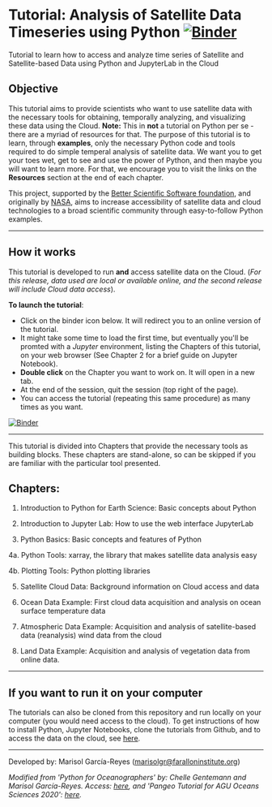 # Tutorial: Analysis of Satellite Data Timeseries using Python  [![Binder](https://mybinder.org/badge_logo.svg)](https://mybinder.org/v2/gh/marisolgr/python_sat_tutorials/main)


Tutorial to learn how to access and analyze time series of Satellite and Satellite-based Data using Python and JupyterLab in the Cloud

## Objective
This tutorial aims to provide scientists who want to use satellite data with the necessary tools for obtaining, temporally analyzing, and visualizing these data using the Cloud. __Note:__ This in __not__ a tutorial on Python per se - there are a myriad of resources for that. The purpose of this tutorial is to learn, through __examples__, only the necessary Python code and tools required to do simple temperal analysis of satellite data. We want you to get your toes wet, get to see and use the power of Python, and then maybe you will want to learn more. For that, we encourage you to visit the links on the __Resources__ section at the end of each chapter. 

This project, supported by the [Better Scientific Software foundation](https://bssw.io/), and originally by [NASA](https://www.nasa.gov/), aims to increase accessibility of satellite data and cloud technologies to a broad scientific community through easy-to-follow Python examples.

***

## How it works 
This tutorial is developed to run __and__ access satellite data on the Cloud. (_For this release, data used are local or available online, and the second release will include Cloud data access_).

__To launch the tutorial__:

- Click on the binder icon below. It will redirect you to an online version of the tutorial. 
- It might take some time to load the first time, but eventually you'll be promted with a _Jupyter_ environment, listing the Chapters of this tutorial, on your web browser (See Chapter 2 for a brief guide on Jupyter Notebook). 
- __Double click__ on the Chapter you want to work on. It will open in a new tab. 
- At the end of the session, quit the session (top right of the page). 
- You can access the tutorial (repeating this same procedure) as many times as you want.

[![Binder](https://mybinder.org/badge_logo.svg)](https://mybinder.org/v2/gh/marisolgr/python_sat_tutorials/main)

***

This tutorial is divided into Chapters that provide the necessary tools as building blocks. These chapters are stand-alone, so can be skipped if you are familiar with the particular tool presented. 

## Chapters:

1. Introduction to Python for Earth Science: Basic concepts about Python

2. Introduction to Jupyter Lab: How to use the web interface JupyterLab

3. Python Basics: Basic concepts and features of Python

4a. Python Tools: xarray, the library that makes satellite data analysis easy

4b. Plotting Tools: Python plotting libraries

5. Satellite Cloud Data: Background information on Cloud access and data

6. Ocean Data Example: First cloud data acquisition and analysis on ocean surface temperature data

7. Atmospheric Data Example: Acquisition and analysis of satellite-based data (reanalysis) wind data from the cloud

8. Land Data Example: Acquisition and analysis of vegetation data from online data.


***

## If you want to run it on your computer
The tutorials can also be cloned from this repository and run locally on your computer (you would need access to the cloud). To get instructions of how to install Python, Jupyter Notebooks, clone the tutorials from Github, and to access the data on the cloud, see [here](https://github.com/marisolgr/python_sat_tutorials/blob/main/Python_Installation.md).

***

Developed by: Marisol García-Reyes (marisolgr@faralloninstitute.org)

_Modified from 'Python for Oceanographers' by: Chelle Gentemann and Marisol García-Reyes. Access: [here](https://github.com/python4oceanography/ocean_python_tutorial), and 'Pangeo Tutorial for AGU Oceans Sciences 2020': [here](https://github.com/pangeo-gallery/osm2020tutorial)._

